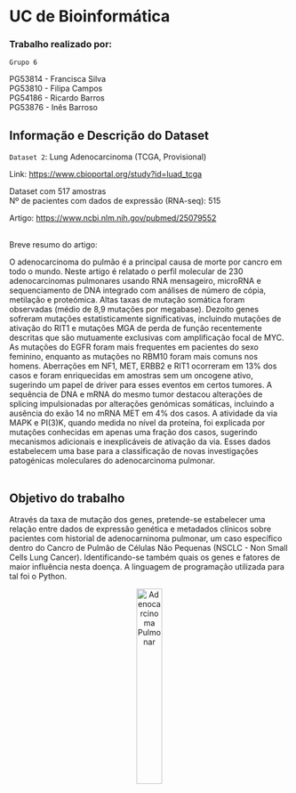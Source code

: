 # UC de Bioinformática

### Trabalho realizado por:<br>
```Grupo 6```<br>

PG53814 - Francisca Silva<br>
PG53810 - Filipa Campos<br>
PG54186 - Ricardo Barros<br>
PG53876 - Inês Barroso<br>



## Informação e Descrição do Dataset

```Dataset 2```: Lung Adenocarcinoma (TCGA, Provisional) <br>

Link: https://www.cbioportal.org/study?id=luad_tcga <br>

Dataset com 517 amostras <br>
Nº de pacientes com dados de expressão (RNA-seq): 515 <br>

Artigo: https://www.ncbi.nlm.nih.gov/pubmed/25079552 <br><br> 

Breve resumo do artigo: <br> 

O adenocarcinoma do pulmão é a principal causa de morte por cancro em
todo o mundo. Neste artigo é relatado o perfil molecular de 230 adenocarcinomas pulmonares usando RNA mensageiro, microRNA e sequenciamento de DNA integrado com análises de número de cópia, metilação e proteómica.
Altas taxas de mutação somática foram observadas (médio de 8,9
mutações por megabase). Dezoito genes sofreram mutações estatisticamente
significativas, incluindo mutações de ativação do RIT1 e mutações MGA de
perda de função recentemente descritas que são mutuamente exclusivas com
amplificação focal de MYC. As mutações do EGFR foram mais frequentes em
pacientes do sexo feminino, enquanto as mutações no RBM10 foram mais
comuns nos homens. Aberrações em NF1, MET, ERBB2 e RIT1 ocorreram em
13% dos casos e foram enriquecidas em amostras sem um oncogene ativo,
sugerindo um papel de driver para esses eventos em certos tumores. A
sequência de DNA e mRNA do mesmo tumor destacou alterações de splicing
impulsionadas por alterações genómicas somáticas, incluindo a ausência do
exão 14 no mRNA MET em 4% dos casos. A atividade da via MAPK e PI(3)K,
quando medida no nível da proteína, foi explicada por mutações conhecidas em
apenas uma fração dos casos, sugerindo mecanismos adicionais e inexplicáveis
de ativação da via. Esses dados estabelecem uma base para a classificação de
novas investigações patogénicas moleculares do adenocarcinoma pulmonar.<br><br> 



## Objetivo do trabalho



Através da taxa de mutação dos genes, pretende-se estabelecer uma relação entre dados de expressão genética e metadados clínicos sobre pacientes com historial de adenocarninoma pulmonar, um caso específico dentro do Cancro de Pulmão de Células Não Pequenas (NSCLC - Non Small Cells Lung Cancer). Identificando-se também quais os genes e fatores de maior influência nesta doença. A linguagem de programação utilizada para tal foi o Python.



<p align="center">
  <img src="https://github.com/pipapsc/Bioinform-tica---Grupo-6/assets/91962321/bb00be73-8c87-4f3f-8516-20cb2dabf23c" alt="Adenocarcinoma Pulmonar" style="width:30%; height:30%;">
</p>

